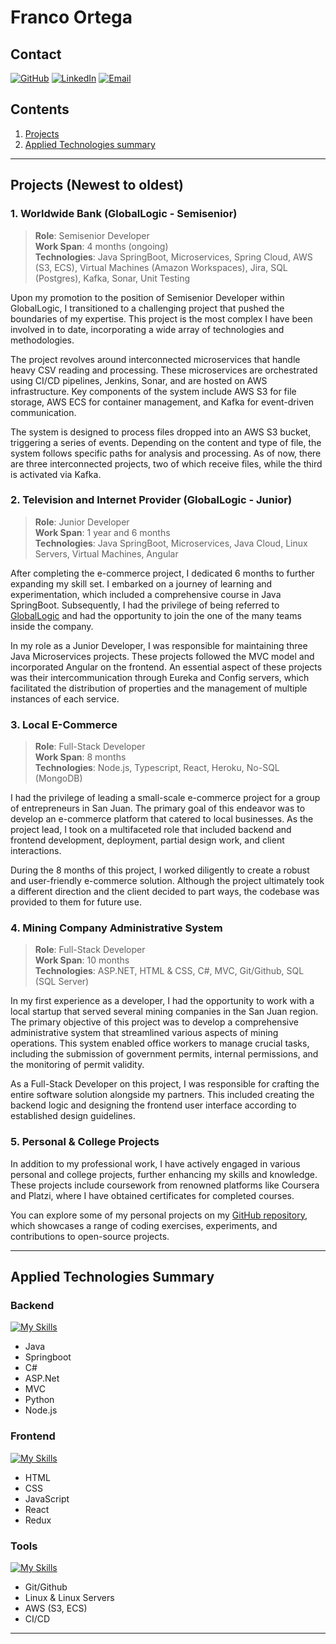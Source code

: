 # Franco Ortega

## Contact

[![GitHub](https://img.shields.io/badge/GitHub-Profile-blue?style=flat-square&logo=github)](https://github.com/ortegafran97)
[![LinkedIn](https://img.shields.io/badge/LinkedIn-Profile-blue?style=flat-square&logo=linkedin)](https://www.linkedin.com/in/franco-ortega)
[![Email](https://img.shields.io/badge/Gmail-D14836?style=for-the-badge&logo=gmail&logoColor=white)](mailto:tu@email.com)

## Contents

1. [Projects](#projects-newest-to-oldest)
2. [Applied Technologies summary](#applied-technologies-summary)

---

## Projects (Newest to oldest)

### 1. Worldwide Bank (GlobalLogic - Semisenior)

> **Role**: Semisenior Developer  
> **Work Span**: 4 months (ongoing)  
> **Technologies**: Java SpringBoot, Microservices, Spring Cloud, AWS (S3, ECS), Virtual Machines (Amazon Workspaces), Jira, SQL (Postgres), Kafka, Sonar, Unit Testing

Upon my promotion to the position of Semisenior Developer within GlobalLogic, I transitioned to a challenging project that pushed the boundaries of my expertise. This project is the most complex I have been involved in to date, incorporating a wide array of technologies and methodologies.

The project revolves around interconnected microservices that handle heavy CSV reading and processing. These microservices are orchestrated using CI/CD pipelines, Jenkins, Sonar, and are hosted on AWS infrastructure. Key components of the system include AWS S3 for file storage, AWS ECS for container management, and Kafka for event-driven communication.

The system is designed to process files dropped into an AWS S3 bucket, triggering a series of events. Depending on the content and type of file, the system follows specific paths for analysis and processing. As of now, there are three interconnected projects, two of which receive files, while the third is activated via Kafka.

### 2. Television and Internet Provider (GlobalLogic - Junior)

> **Role**: Junior Developer  
> **Work Span**: 1 year and 6 months  
> **Technologies**: Java SpringBoot, Microservices, Java Cloud, Linux Servers, Virtual Machines, Angular

After completing the e-commerce project, I dedicated 6 months to further expanding my skill set. I embarked on a journey of learning and experimentation, which included a comprehensive course in Java SpringBoot. Subsequently, I had the privilege of being referred to [GlobalLogic](https://www.globallogic.com/latam/) and had the opportunity to join the one of the many teams inside the company.

In my role as a Junior Developer, I was responsible for maintaining three Java Microservices projects. These projects followed the MVC model and incorporated Angular on the frontend. An essential aspect of these projects was their intercommunication through Eureka and Config servers, which facilitated the distribution of properties and the management of multiple instances of each service.

### 3. Local E-Commerce

> **Role**: Full-Stack Developer  
> **Work Span**: 8 months  
> **Technologies**: Node.js, Typescript, React, Heroku, No-SQL (MongoDB)

I had the privilege of leading a small-scale e-commerce project for a group of entrepreneurs in San Juan. The primary goal of this endeavor was to develop an e-commerce platform that catered to local businesses. As the project lead, I took on a multifaceted role that included backend and frontend development, deployment, partial design work, and client interactions.

During the 8 months of this project, I worked diligently to create a robust and user-friendly e-commerce solution. Although the project ultimately took a different direction and the client decided to part ways, the codebase was provided to them for future use.

### 4. Mining Company Administrative System

> **Role**: Full-Stack Developer  
> **Work Span**: 10 months  
> **Technologies**: ASP.NET, HTML & CSS, C#, MVC, Git/Github, SQL (SQL Server)

In my first experience as a developer, I had the opportunity to work with a local startup that served several mining companies in the San Juan region. The primary objective of this project was to develop a comprehensive administrative system that streamlined various aspects of mining operations. This system enabled office workers to manage crucial tasks, including the submission of government permits, internal permissions, and the monitoring of permit validity.

As a Full-Stack Developer on this project, I was responsible for crafting the entire software solution alongside my partners. This included creating the backend logic and designing the frontend user interface according to established design guidelines.

### 5. Personal & College Projects

In addition to my professional work, I have actively engaged in various personal and college projects, further enhancing my skills and knowledge. These projects include coursework from renowned platforms like Coursera and Platzi, where I have obtained certificates for completed courses.

You can explore some of my personal projects on my [GitHub repository](https://github.com/ortegafran97?tab=repositories), which showcases a range of coding exercises, experiments, and contributions to open-source projects.

---

## Applied Technologies Summary

### Backend

[![My Skills](https://skillicons.dev/icons?i=java,spring,cs,dotnet,python,nodejs&theme=dark)](https://skillicons.dev)

- Java
- Springboot
- C#
- ASP.Net
- MVC
- Python
- Node.js

### Frontend

[![My Skills](https://skillicons.dev/icons?i=html,css,js,react,redux&theme=dark)](https://skillicons.dev)

- HTML
- CSS
- JavaScript
- React
- Redux

### Tools

[![My Skills](https://skillicons.dev/icons?i=git,github,gitlab,aws,linux&theme=dark)](https://skillicons.dev)

- Git/Github
- Linux & Linux Servers
- AWS (S3, ECS)
- CI/CD

---
